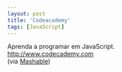 ```yaml
---
layout: post
title: 'Codeacademy'
tags: [JavaScript]
---
```


Aprenda a programar em JavaScript.<br>
<http://www.codecademy.com><br>
(via [Mashable](http://mashable.com/2012/01/08/6-startups-to-watch-in-2012))
